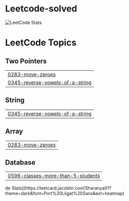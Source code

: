# Leetcode-solved
![LeetCode Stats](https://leetcard.jacoblin.cool/Sharanya01?theme=dark&font=Port%20Lligat%20Sans&ext=heatmap)

<!---LeetCode Topics Start-->
# LeetCode Topics
## Two Pointers
|  |
| ------- |
| [0283-move-zeroes](https://github.com/sharanyazx/Leetcode-solved/tree/master/0283-move-zeroes) |
| [0345-reverse-vowels-of-a-string](https://github.com/sharanyazx/Leetcode-solved/tree/master/0345-reverse-vowels-of-a-string) |
## String
|  |
| ------- |
| [0345-reverse-vowels-of-a-string](https://github.com/sharanyazx/Leetcode-solved/tree/master/0345-reverse-vowels-of-a-string) |
## Array
|  |
| ------- |
| [0283-move-zeroes](https://github.com/sharanyazx/Leetcode-solved/tree/master/0283-move-zeroes) |
## Database
|  |
| ------- |
| [0596-classes-more-than-5-students](https://github.com/sharanyazx/Leetcode-solved/tree/master/0596-classes-more-than-5-students) |
<!---LeetCode Topics End-->de Stats](https://leetcard.jacoblin.cool/Sharanya01?theme=dark&font=Port%20Lligat%20Sans&ext=heatmap)

<!---LeetCode Topics Start-->
